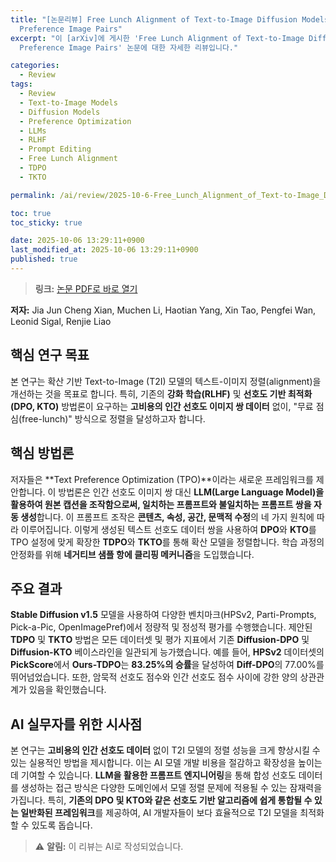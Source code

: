 ```yaml
---
title: "[논문리뷰] Free Lunch Alignment of Text-to-Image Diffusion Models without
  Preference Image Pairs"
excerpt: "이 [arXiv]에 게시한 'Free Lunch Alignment of Text-to-Image Diffusion Models without
  Preference Image Pairs' 논문에 대한 자세한 리뷰입니다."

categories:
  - Review
tags:
  - Review
  - Text-to-Image Models
  - Diffusion Models
  - Preference Optimization
  - LLMs
  - RLHF
  - Prompt Editing
  - Free Lunch Alignment
  - TDPO
  - TKTO

permalink: /ai/review/2025-10-6-Free_Lunch_Alignment_of_Text-to-Image_Diffusion_Models_without_Preference_Image_Pairs/

toc: true
toc_sticky: true

date: 2025-10-06 13:29:11+0900
last_modified_at: 2025-10-06 13:29:11+0900
published: true
---
```

> **링크:** [논문 PDF로 바로 열기](https://arxiv.org/abs/2509.25771)

**저자:** Jia Jun Cheng Xian, Muchen Li, Haotian Yang, Xin Tao, Pengfei Wan, Leonid Sigal, Renjie Liao



## 핵심 연구 목표
본 연구는 확산 기반 Text-to-Image (T2I) 모델의 텍스트-이미지 정렬(alignment)을 개선하는 것을 목표로 합니다. 특히, 기존의 **강화 학습(RLHF)** 및 **선호도 기반 최적화(DPO, KTO)** 방법론이 요구하는 **고비용의 인간 선호도 이미지 쌍 데이터** 없이, "무료 점심(free-lunch)" 방식으로 정렬을 달성하고자 합니다.

## 핵심 방법론
저자들은 **Text Preference Optimization (TPO)**이라는 새로운 프레임워크를 제안합니다. 이 방법론은 인간 선호도 이미지 쌍 대신 **LLM(Large Language Model)을 활용하여 원본 캡션을 조작함으로써, 일치하는 프롬프트와 불일치하는 프롬프트 쌍을 자동 생성**합니다. 이 프롬프트 조작은 **콘텐츠, 속성, 공간, 문맥적 수정**의 네 가지 원칙에 따라 이루어집니다. 이렇게 생성된 텍스트 선호도 데이터 쌍을 사용하여 **DPO**와 **KTO**를 TPO 설정에 맞게 확장한 **TDPO**와 **TKTO**를 통해 확산 모델을 정렬합니다. 학습 과정의 안정화를 위해 **네거티브 샘플 항에 클리핑 메커니즘**을 도입했습니다.

## 주요 결과
**Stable Diffusion v1.5** 모델을 사용하여 다양한 벤치마크(HPSv2, Parti-Prompts, Pick-a-Pic, OpenImagePref)에서 정량적 및 정성적 평가를 수행했습니다. 제안된 **TDPO** 및 **TKTO** 방법은 모든 데이터셋 및 평가 지표에서 기존 **Diffusion-DPO** 및 **Diffusion-KTO** 베이스라인을 일관되게 능가했습니다. 예를 들어, **HPSv2** 데이터셋의 **PickScore**에서 **Ours-TDPO**는 **83.25%의 승률**을 달성하여 **Diff-DPO**의 77.00%를 뛰어넘었습니다. 또한, 암묵적 선호도 점수와 인간 선호도 점수 사이에 강한 양의 상관관계가 있음을 확인했습니다.

## AI 실무자를 위한 시사점
본 연구는 **고비용의 인간 선호도 데이터** 없이 T2I 모델의 정렬 성능을 크게 향상시킬 수 있는 실용적인 방법을 제시합니다. 이는 AI 모델 개발 비용을 절감하고 확장성을 높이는 데 기여할 수 있습니다. **LLM을 활용한 프롬프트 엔지니어링**을 통해 합성 선호도 데이터를 생성하는 접근 방식은 다양한 도메인에서 모델 정렬 문제에 적용될 수 있는 잠재력을 가집니다. 특히, **기존의 DPO 및 KTO와 같은 선호도 기반 알고리즘에 쉽게 통합될 수 있는 일반화된 프레임워크**를 제공하여, AI 개발자들이 보다 효율적으로 T2I 모델을 최적화할 수 있도록 돕습니다.

> ⚠️ **알림:** 이 리뷰는 AI로 작성되었습니다.